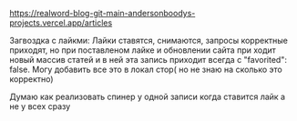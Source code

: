 https://realword-blog-git-main-andersonboodys-projects.vercel.app/articles

Загвоздка с лайкми:
Лайки ставятся, снимаются, запросы корректные приходят, но при поставленом лайке и обновлении сайта при ходит новый массив статей и в ней эта запись приходит всегда с "favorited": false. Могу добавить все это в локал стор( но не знаю на сколько это корректно)

Думаю как реализовать спинер у одной записи когда ставится лайк а не у всех сразу
